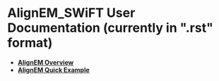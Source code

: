 # AlignEM_SWiFT User Documentation (currently in ".rst" format)

* **[AlignEM Overview](AlignEM_Overview.rst)**
* **[AlignEM Quick Example](AlignEM_SWiFT_Quick_Example.rst)**